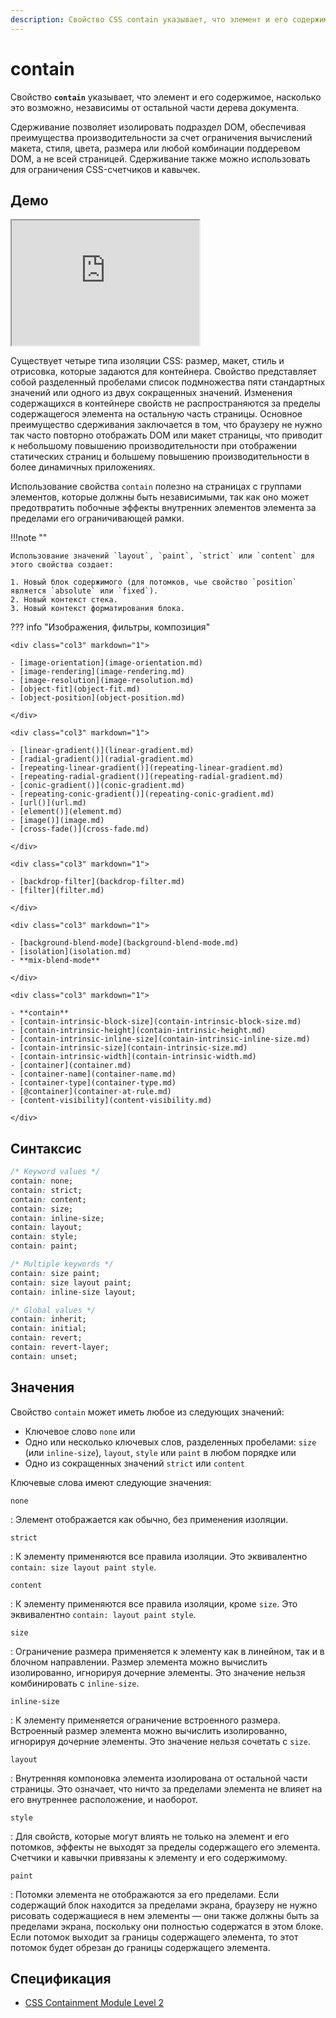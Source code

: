 ```yaml
---
description: Свойство CSS contain указывает, что элемент и его содержимое, насколько это возможно, независимы от остальной части дерева документа
---
```


# contain

Свойство **`contain`** указывает, что элемент и его содержимое, насколько это возможно, независимы от остальной части дерева документа.

Сдерживание позволяет изолировать подраздел DOM, обеспечивая преимущества производительности за счет ограничения вычислений макета, стиля, цвета, размера или любой комбинации поддеревом DOM, а не всей страницей. Сдерживание также можно использовать для ограничения CSS-счетчиков и кавычек.

## Демо

<iframe class="interactive is-default-height" height="200" src="https://interactive-examples.mdn.mozilla.net/pages/css/contain.html" title="MDN Web Docs Interactive Example" loading="lazy" data-readystate="complete"></iframe>

Существует четыре типа изоляции CSS: размер, макет, стиль и отрисовка, которые задаются для контейнера. Свойство представляет собой разделенный пробелами список подмножества пяти стандартных значений или одного из двух сокращенных значений. Изменения содержащихся в контейнере свойств не распространяются за пределы содержащегося элемента на остальную часть страницы. Основное преимущество сдерживания заключается в том, что браузеру не нужно так часто повторно отображать DOM или макет страницы, что приводит к небольшому повышению производительности при отображении статических страниц и большему повышению производительности в более динамичных приложениях.

Использование свойства `contain` полезно на страницах с группами элементов, которые должны быть независимыми, так как оно может предотвратить побочные эффекты внутренних элементов элемента за пределами его ограничивающей рамки.

!!!note ""

    Использование значений `layout`, `paint`, `strict` или `content` для этого свойства создает:

    1. Новый блок содержимого (для потомков, чье свойство `position` является `absolute` или `fixed`).
    2. Новый контекст стека.
    3. Новый контекст форматирования блока.

??? info "Изображения, фильтры, композиция"

    <div class="col3" markdown="1">

    - [image-orientation](image-orientation.md)
    - [image-rendering](image-rendering.md)
    - [image-resolution](image-resolution.md)
    - [object-fit](object-fit.md)
    - [object-position](object-position.md)

    </div>

    <div class="col3" markdown="1">

    - [linear-gradient()](linear-gradient.md)
    - [radial-gradient()](radial-gradient.md)
    - [repeating-linear-gradient()](repeating-linear-gradient.md)
    - [repeating-radial-gradient()](repeating-radial-gradient.md)
    - [conic-gradient()](conic-gradient.md)
    - [repeating-conic-gradient()](repeating-conic-gradient.md)
    - [url()](url.md)
    - [element()](element.md)
    - [image()](image.md)
    - [cross-fade()](cross-fade.md)

    </div>

    <div class="col3" markdown="1">

    - [backdrop-filter](backdrop-filter.md)
    - [filter](filter.md)

    </div>

    <div class="col3" markdown="1">

    - [background-blend-mode](background-blend-mode.md)
    - [isolation](isolation.md)
    - **mix-blend-mode**

    </div>

    <div class="col3" markdown="1">

    - **contain**
    - [contain-intrinsic-block-size](contain-intrinsic-block-size.md)
    - [contain-intrinsic-height](contain-intrinsic-height.md)
    - [contain-intrinsic-inline-size](contain-intrinsic-inline-size.md)
    - [contain-intrinsic-size](contain-intrinsic-size.md)
    - [contain-intrinsic-width](contain-intrinsic-width.md)
    - [container](container.md)
    - [container-name](container-name.md)
    - [container-type](container-type.md)
    - [@container](container-at-rule.md)
    - [content-visibility](content-visibility.md)

    </div>

## Синтаксис

```css
/* Keyword values */
contain: none;
contain: strict;
contain: content;
contain: size;
contain: inline-size;
contain: layout;
contain: style;
contain: paint;

/* Multiple keywords */
contain: size paint;
contain: size layout paint;
contain: inline-size layout;

/* Global values */
contain: inherit;
contain: initial;
contain: revert;
contain: revert-layer;
contain: unset;
```

## Значения

Свойство `contain` может иметь любое из следующих значений:

-   Ключевое слово `none` или
-   Одно или несколько ключевых слов, разделенных пробелами: `size` (или `inline-size`), `layout`, `style` или `paint` в любом порядке или
-   Одно из сокращенных значений `strict` или `content`

Ключевые слова имеют следующие значения:

`none`

: Элемент отображается как обычно, без применения изоляции.

`strict`

: К элементу применяются все правила изоляции. Это эквивалентно `contain: size layout paint style`.

`content`

: К элементу применяются все правила изоляции, кроме `size`. Это эквивалентно `contain: layout paint style`.

`size`

: Ограничение размера применяется к элементу как в линейном, так и в блочном направлении. Размер элемента можно вычислить изолированно, игнорируя дочерние элементы. Это значение нельзя комбинировать с `inline-size`.

`inline-size`

: К элементу применяется ограничение встроенного размера. Встроенный размер элемента можно вычислить изолированно, игнорируя дочерние элементы. Это значение нельзя сочетать с `size`.

`layout`

: Внутренняя компоновка элемента изолирована от остальной части страницы. Это означает, что ничто за пределами элемента не влияет на его внутреннее расположение, и наоборот.

`style`

: Для свойств, которые могут влиять не только на элемент и его потомков, эффекты не выходят за пределы содержащего его элемента. Счетчики и кавычки привязаны к элементу и его содержимому.

`paint`

: Потомки элемента не отображаются за его пределами. Если содержащий блок находится за пределами экрана, браузеру не нужно рисовать содержащиеся в нем элементы — они также должны быть за пределами экрана, поскольку они полностью содержатся в этом блоке. Если потомок выходит за границы содержащего элемента, то этот потомок будет обрезан до границы содержащего элемента.

## Спецификация

-   [CSS Containment Module Level 2](https://w3c.github.io/csswg-drafts/css-contain/#contain-property)
